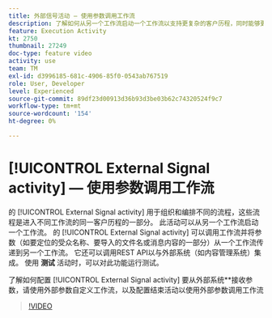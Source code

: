 ```yaml
---
title: 外部信号活动 — 使用参数调用工作流
description: 了解如何从另一个工作流启动一个工作流以支持更复杂的客户历程，同时能够更好地监控和响应问题。
feature: Execution Activity
kt: 2750
thumbnail: 27249
doc-type: feature video
activity: use
team: TM
exl-id: d3996185-681c-4906-85f0-0543ab767519
role: User, Developer
level: Experienced
source-git-commit: 89df23d00913d36b93d3be03b62c74320524f9c7
workflow-type: tm+mt
source-wordcount: '154'
ht-degree: 0%

---
```



# [!UICONTROL External Signal activity]  — 使用参数调用工作流

的 [!UICONTROL External Signal activity] 用于组织和编排不同的流程，这些流程是进入不同工作流的同一客户历程的一部分。 此活动可以从另一个工作流启动一个工作流。 的 [!UICONTROL External Signal activity] 可以调用工作流并将参数（如要定位的受众名称、要导入的文件名或消息内容的一部分）从一个工作流传递到另一个工作流。 它还可以调用REST API以与外部系统（如内容管理系统）集成。 使用 **测试** 活动时，可以对此功能运行测试。

了解如何配置 [!UICONTROL External Signal activity] 要从外部系统**接收参数，请使用外部参数自定义工作流，以及配置结束活动以使用外部参数调用工作流

>[!VIDEO](https://video.tv.adobe.com/v/27249/?quality=12&learn=on)

